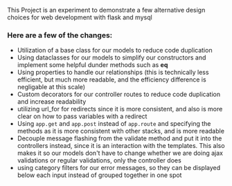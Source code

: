 This Project is an experiment to demonstrate a few alternative design choices for web development with flask and mysql

### Here are a few of the changes:
- Utilization of a base class for our models to reduce code duplication
- Using dataclasses for our models to simplify our constructors and implement some helpful dunder methods such as __eq__
- Using properties to handle our relationships (this is technically less efficient, but much more readable, and the efficiency difference is negligable at this scale)
- Custom decorators for our controller routes to reduce code duplication and increase readability
- utilizing url_for for redirects since it is more consistent, and also is more clear on how to pass variables with a redirect
- Using `app.get` and `app.post` instead of `app.route` and specifying the methods as it is more consistent with other stacks, and is more readable
- Decouple message flashing from the validate method and put it into the controllers instead, since it is an interaction with the templates. This also makes it so our models don't have to change whether we are doing ajax validations or regular validations, only the controller does
- using category filters for our error messages, so they can be displayed below each input instead of grouped together in one spot
